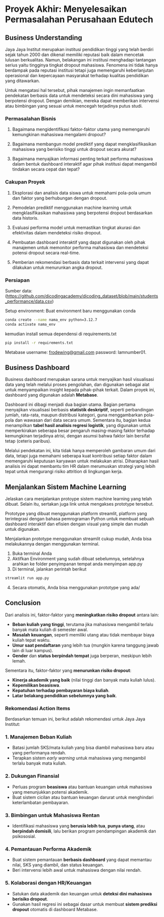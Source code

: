 # Proyek Akhir: Menyelesaikan Permasalahan Perusahaan Edutech

## Business Understanding
Jaya Jaya Institut merupakan institusi pendidikan tinggi yang telah berdiri sejak tahun 2000 dan dikenal memiliki reputasi baik dalam mencetak lulusan berkualitas. Namun, belakangan ini institusi menghadapi tantangan serius yaitu tingginya tingkat dropout mahasiswa. Fenomena ini tidak hanya berdampak pada reputasi institusi tetapi juga memengaruhi keberlanjutan operasional dan kepercayaan masyarakat terhadap kualitas pendidikan yang ditawarkan.

Untuk mengatasi hal tersebut, pihak manajemen ingin memanfaatkan pendekatan berbasis data untuk mendeteksi secara dini mahasiswa yang berpotensi dropout. Dengan demikian, mereka dapat memberikan intervensi atau bimbingan yang sesuai untuk mencegah terjadinya putus studi.

### Permasalahan Bisnis
1. Bagaimana mengidentifikasi faktor-faktor utama yang memengaruhi kemungkinan mahasiswa mengalami dropout?

2. Bagaimana membangun model prediktif yang dapat mengklasifikasikan mahasiswa yang berisiko tinggi untuk dropout secara akurat?

3. Bagaimana menyajikan informasi penting terkait performa mahasiswa dalam bentuk dashboard interaktif agar pihak institusi dapat mengambil tindakan secara cepat dan tepat?

### Cakupan Proyek
1. Eksplorasi dan analisis data siswa untuk memahami pola-pola umum dan faktor yang berhubungan dengan dropout.

2. Pemodelan prediktif menggunakan machine learning untuk mengklasifikasikan mahasiswa yang berpotensi dropout berdasarkan data historis.

3. Evaluasi performa model untuk memastikan tingkat akurasi dan efektivitas dalam mendeteksi risiko dropout.

4. Pembuatan dashboard interaktif yang dapat digunakan oleh pihak manajemen untuk memonitor performa mahasiswa dan mendeteksi potensi dropout secara real-time.

5. Pemberian rekomendasi berbasis data terkait intervensi yang dapat dilakukan untuk menurunkan angka dropout.

### Persiapan

Sumber data: (https://github.com/dicodingacademy/dicoding_dataset/blob/main/students_performance/data.csv)

Setup environment:
Buat environment baru menggunakan conda
```bash
conda create --name nama_env python=3.12.7
conda activate nama_env
```
kemudian install semua dependensi di requirements.txt
```bash
pip install -r requirements.txt
```
Metabase
username: frodewing@gmail.com
password: Iamnumber01.

## Business Dashboard
Business dashboard merupakan sarana untuk menyajikan hasil visualisasi data yang telah melalui proses pengolahan, dan digunakan sebagai alat untuk menyampaikan insight kepada pihak-pihak terkait. Dalam proyek ini, dashboard yang digunakan adalah **Metabase**.

Dashboard ini dibagi menjadi dua bagian utama. Bagian pertama menyajikan visualisasi berbasis **statistik deskriptif**, seperti perbandingan jumlah, rata-rata, maupun distribusi kategori, guna menggambarkan pola-pola dan wawasan dari data secara umum. Sementara itu, bagian kedua menampilkan **tabel hasil analisis regresi logistik**, yang digunakan untuk memperkirakan seberapa besar pengaruh masing-masing faktor terhadap kemungkinan terjadinya atrisi, dengan asumsi bahwa faktor lain bersifat tetap (ceteris paribus).

Melalui pendekatan ini, kita tidak hanya memperoleh gambaran umum dari data, tetapi juga memahami seberapa kuat kontribusi setiap faktor dalam memengaruhi keputusan karyawan untuk melakukan atrisi. Diharapkan hasil analisis ini dapat membantu tim HR dalam merumuskan strategi yang lebih tepat untuk mengurangi risiko attrition di lingkungan kerja.

## Menjalankan Sistem Machine Learning
Jelaskan cara menjalankan protoype sistem machine learning yang telah dibuat. Selain itu, sertakan juga link untuk mengakses prototype tersebut.

Prototype yang dibuat menggunakan platform streamlit, platform yang terintegrasi dengan bahasa pemrograman Python untuk membuat sebuah dashboard interaktif dan efisien dengan visual yang simple dan mudah untuk digunakan.

Menjalankan prototype menggunakan streamlit cukup mudah, Anda bisa melakukannya dengan menggunakan terminal.
1. Buka terminal Anda
2. Aktifkan Environment yang sudah dibuat sebelumnya, setelahnya arahkan ke folder penyimpanan tempat anda menyimpan app.py
3. Di terminal, jalankan perintah berikut
```bash
streamlit run app.py
```
4. Secara otomatis, Anda bisa menggunakan prototype yang ada/


## Conclusion
Dari analisis ini, faktor-faktor yang **meningkatkan risiko dropout** antara lain:

* **Beban kuliah yang tinggi**, terutama jika mahasiswa mengambil terlalu banyak mata kuliah di semester awal.
* **Masalah keuangan**, seperti memiliki utang atau tidak membayar biaya kuliah tepat waktu.
* **Umur saat pendaftaran** yang lebih tua (mungkin karena tanggung jawab lain di luar kampus).
* **Gender** dan **status berpindah tempat** juga berperan, meskipun lebih lemah.

Sementara itu, faktor-faktor yang **menurunkan risiko dropout**:

* **Kinerja akademik yang baik** (nilai tinggi dan banyak mata kuliah lulus).
* **Kepemilikan beasiswa**.
* **Kepatuhan terhadap pembayaran biaya kuliah**.
* **Latar belakang pendidikan sebelumnya yang baik**.

### Rekomendasi Action Items
Berdasarkan temuan ini, berikut adalah rekomendasi untuk Jaya Jaya Institut:

### 1. **Manajemen Beban Kuliah**
* Batasi jumlah SKS/mata kuliah yang bisa diambil mahasiswa baru atau yang performanya rendah.
* Terapkan sistem *early warning* untuk mahasiswa yang mengambil terlalu banyak mata kuliah.

### 2. **Dukungan Finansial**
* Perluas program **beasiswa** atau bantuan keuangan untuk mahasiswa yang menunjukkan potensi akademik.
* Buat sistem cicilan atau bantuan keuangan darurat untuk menghindari keterlambatan pembayaran.

### 3. **Bimbingan untuk Mahasiswa Rentan**
* Identifikasi mahasiswa yang **berusia lebih tua**, **punya utang**, atau **berpindah domisili**, lalu berikan program pendampingan akademik dan psikososial.

### 4. **Pemantauan Performa Akademik**
* Buat sistem pemantauan **berbasis dashboard** yang dapat memantau nilai, SKS yang diambil, dan status keuangan.
* Beri intervensi lebih awal untuk mahasiswa dengan nilai rendah.

### 5. **Kolaborasi dengan HR/Keuangan**
* Satukan data akademik dan keuangan untuk **deteksi dini mahasiswa berisiko dropout**.
* Gunakan hasil regresi ini sebagai dasar untuk membuat **sistem prediksi dropout** otomatis di dashboard Metabase.